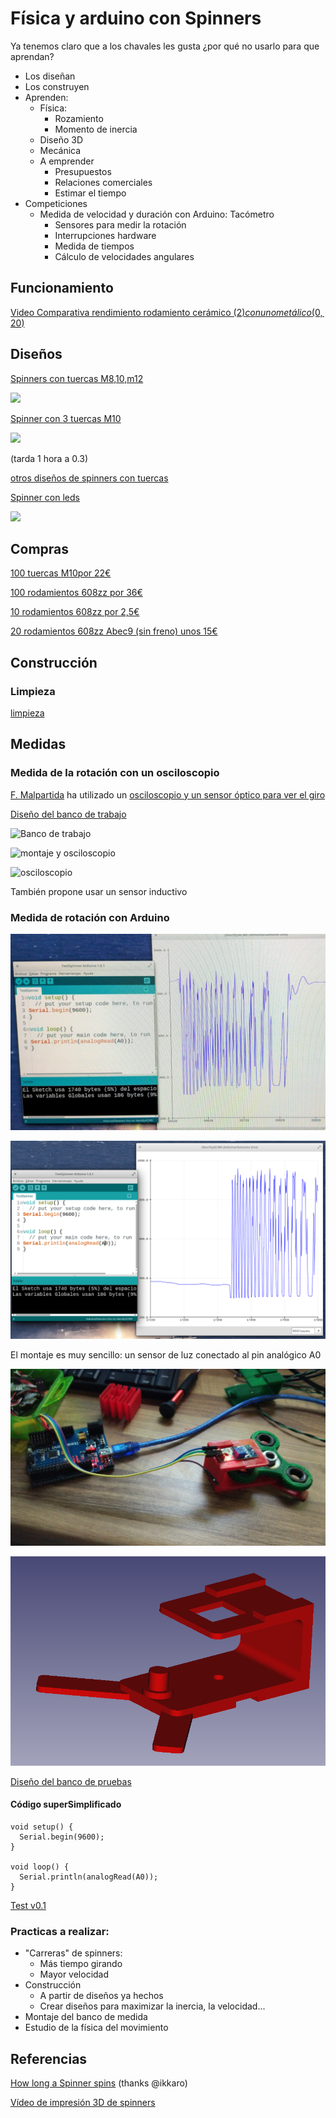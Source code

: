 # Física y arduino con Spinners


Ya tenemos claro que a los chavales les gusta ¿por qué no usarlo para que aprendan?

* Los diseñan
* Los construyen
* Aprenden:
  * Física:
    * Rozamiento
    * Momento de inercia
  * Diseño 3D
  * Mecánica
  * A emprender
    * Presupuestos
    * Relaciones comerciales
    * Estimar el tiempo
* Competiciones
  * Medida de velocidad y duración con Arduino: Tacómetro
    * Sensores para medir la rotación
    * Interrupciones hardware
    * Medida de tiempos
    * Cálculo de velocidades angulares

## Funcionamiento

[Video Comparativa rendimiento rodamiento cerámico (2$) con uno metálico (0,20$)](https://www.youtube.com/watch?v=vLL-T4Z_TNo)


## Diseños

[Spinners con tuercas M8,10,m12](http://www.thingiverse.com/thing:2078940)

![](http://thingiverse-production-new.s3.amazonaws.com/renders/8a/97/bd/ff/4c/39855bbeb329a9963de13dc7203e3b9d_preview_featured.jpg)


[Spinner con 3 tuercas M10](http://www.thingiverse.com/thing:2032459)

![](http://thingiverse-production-new.s3.amazonaws.com/renders/ec/8e/f2/48/3b/021e25b4d2d36b8bf10a288f674b30c8_preview_featured.JPG)

(tarda 1 hora a 0.3)

[otros diseños de spinners con tuercas](http://www.thingiverse.com/search?q=spinner+nuts&sa=)

[Spinner con leds](http://www.thingiverse.com/thing:2245883)

![](http://thingiverse-production-new.s3.amazonaws.com/renders/d8/c4/f6/a1/bf/dc5b2987301b8d285f38f64fef64d8d1_preview_featured.jpg)

## Compras

[100 tuercas M10por 22€](https://www.youtube.com/watch?v=vLL-T4Z_TNo)

[100 rodamientos 608zz por 36€](https://es.aliexpress.com/store/product/608zz-Axial-Ball-Bearing-8mm-skate-bearings-8x22x7-Double-Shielded-100-pieces/722545_32588807551.html)

[10 rodamientos 608zz por 2,5€](https://es.aliexpress.com/item/10pcs-608ZZ-8x22x7-3D-printer-Miniature-Radial-Bearings-Deep-Groove-Ball-Bearings-Skateboard-Scooter-Roller-Wheels/32768021718.html)

[20 rodamientos 608zz Abec9 (sin freno) unos 15€](https://es.aliexpress.com/wholesale?ltype=wholesale&d=y&origin=y&isViewCP=y&catId=0&initiative_id=SB_20170514112051&SearchText=abec9+20pcs&blanktest=0&tc=af)

## Construcción

### Limpieza

[limpieza](https://www.youtube.com/watch?v=mpz3_pZ9Ay0)

## Medidas

### Medida de la rotación con un osciloscopio

[F. Malpartida](https://plus.google.com/u/0/115838143115912805344) ha utilizado un [osciloscopio y  un sensor óptico para ver el giro](https://plus.google.com/u/0/115838143115912805344/posts/DAK4Hzwv4wq)


[Diseño del banco de trabajo](http://www.thingiverse.com/thing:2319223)

![Banco de trabajo  ](https://lh3.googleusercontent.com/yYX_qNNhBxh9jv_kDf6OuWuEjR1RT39J4uf0Z9Nek-gftCXrIdSBEr-lXfouq_7ePGgTZ4KiJIedSw=w1920-h1080-rw-no)

![montaje y osciloscopio](https://lh3.googleusercontent.com/64UsKEqB_Y4bDHtYiWp3PBcoQa2TVebde7kwX1IK3oZbnxkK4Xy6tYsodbi11kou8YQWyObbgMXqrVzbtlqpdjNf7RP8R8ab4Q=w1920-h1080-rw-no)

![osciloscopio](https://lh3.googleusercontent.com/3ejOSjPSpqTRKIvRJfCd2q5CE-CJeAb9N9AMUNG0dyKKppuzllZlEC1yxJbImDtilxzvQQPK0cLxtOmvUCEfpJAoJCmEGqAv9A=w1920-h1080-rw-no)

También propone usar un sensor inductivo


### Medida de rotación con Arduino

![arduino midiendo](./images/1er_test.jpg)

![arduino midiendo](./images/1erTest.png)

El montaje es muy sencillo: un sensor de luz conectado al pin analógico A0

![modelo de test de medida](./images/Montaje_testBench.jpg)

![Diseño](images/Test_Bench_1.03.png)

[Diseño del banco de pruebas](./modelos/Test_bench_v1.03.stl)


#### Código superSimplificado

    void setup() {
      Serial.begin(9600);
    }

    void loop() {
      Serial.println(analogRead(A0));
    }

[Test v0.1](./codigo/TestSpinner_v0.1.ino)


### Practicas a realizar:

* "Carreras" de spinners:
  * Más tiempo girando
  * Mayor velocidad
* Construcción
  * A partir de diseños ya hechos
  * Crear diseños para maximizar la inercia, la velocidad...
* Montaje del banco de medida
* Estudio de la física del movimiento


## Referencias

[How long a Spinner spins](https://www.wired.com/2017/05/the-phyiscs-of-fidget-spinners/) (thanks @ikkaro)

[Vídeo de impresión 3D de spinners](https://www.youtube.com/watch?v=huC4JagKYh8)
